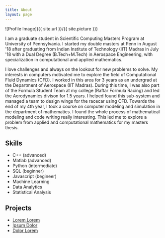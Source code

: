 ```yaml
---
title: About
layout: page
---
```

![Profile Image]({{ site.url }}/{{ site.picture }})

<p>I am a graduate student in Scientific Computing Masters Program at University of Pennsylvania. I started my double masters at Penn in August '18 after graduating from Indian Institute of Technology (IIT) Madras in July '18 with a Dual Degree (B.Tech+M.Tech) in Aerospace Engineering, with specialization in computational and applied mathematics.</p>

<p>I love challenges and always on the lookout for new problems to solve. My interests in computers motivated me to explore the field of Computational Fluid Dynamics (CFD). I worked in this area for 3 years as an undergrad at the Department of Aerospace (IIT Madras). During this time, I was also part of the Formula Student Team at my college (Raftar Formula Racing) and led the Aerodynamics divison for 1.5 years. I helped found this sub-system and managed a team to design wings for the racecar using CFD. Towards the end of my 4th year, I took a course on computer modeling and simulation in the department of mathematics. I found the whole process of mathematical modeling and code writing really interesting. This led me to explore a problem from applied and computational mathematics for my masters thesis.</p>

<h2>Skills</h2>

<ul class="skill-list">
	<li>C++ (advanced)</li>
	<li>Matlab (advanced)</li>
	<li>Python (intermediate)</li>
	<li>SQL (beginner)</li>
	<li>Javascript (begineer)</li>
	<li>Machine Learning</li>
	<li>Data Analytics</li>
	<li>Statistical Analysis</li>
</ul>

<h2>Projects</h2>

<ul>
	<li><a href="https://github.com/">Lorem Lorem</a></li>
	<li><a href="https://github.com/">Ipsum Dolor</a></li>
	<li><a href="https://github.com/">Dolor Lorem</a></li>
</ul>

